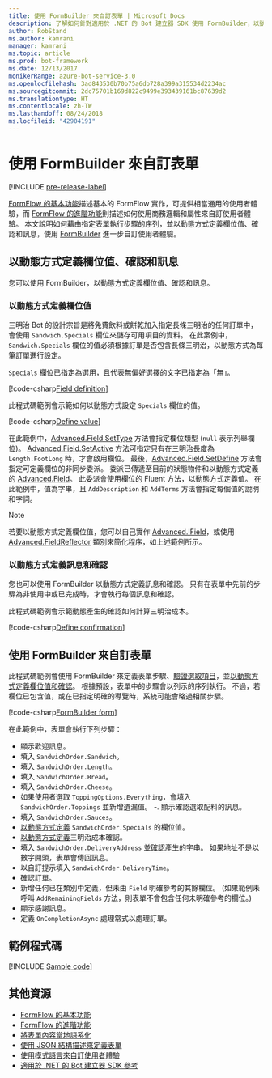 ```yaml
---
title: 使用 FormBuilder 來自訂表單 | Microsoft Docs
description: 了解如何針對適用於 .NET 的 Bot 建立器 SDK 使用 FormBuilder，以動態方式變更及自訂對話流程和內容。
author: RobStand
ms.author: kamrani
manager: kamrani
ms.topic: article
ms.prod: bot-framework
ms.date: 12/13/2017
monikerRange: azure-bot-service-3.0
ms.openlocfilehash: 3ad843530b70b75a6db728a399a315534d2234ac
ms.sourcegitcommit: 2dc75701b169d822c9499e393439161bc87639d2
ms.translationtype: HT
ms.contentlocale: zh-TW
ms.lasthandoff: 08/24/2018
ms.locfileid: "42904191"
---
```

# <a name="customize-a-form-using-formbuilder"></a>使用 FormBuilder 來自訂表單

[!INCLUDE [pre-release-label](../includes/pre-release-label-v3.md)]

[FormFlow 的基本功能](bot-builder-dotnet-formflow.md)描述基本的 FormFlow 實作，可提供相當通用的使用者體驗，而 [FormFlow 的進階功能](bot-builder-dotnet-formflow-advanced.md)則描述如何使用商務邏輯和屬性來自訂使用者體驗。 本文說明如何藉由指定表單執行步驟的序列，並以動態方式定義欄位值、確認和訊息，使用 [FormBuilder][formBuilder] 進一步自訂使用者體驗。 

## <a name="dynamically-define-field-values-confirmations-and-messages"></a>以動態方式定義欄位值、確認和訊息

您可以使用 FormBuilder，以動態方式定義欄位值、確認和訊息。

### <a name="dynamically-define-field-values"></a>以動態方式定義欄位值 

三明治 Bot 的設計宗旨是將免費飲料或餅乾加入指定長條三明治的任何訂單中，會使用 `Sandwich.Specials` 欄位來儲存可用項目的資料。 在此案例中，`Sandwich.Specials` 欄位的值必須根據訂單是否包含長條三明治，以動態方式為每筆訂單進行設定。 

`Specials` 欄位已指定為選用，且代表無偏好選擇的文字已指定為「無」。

[!code-csharp[Field definition](../includes/code/dotnet-formflow-formbuilder.cs#fieldDefinition)]

此程式碼範例會示範如何以動態方式設定 `Specials` 欄位的值。 

[!code-csharp[Define value](../includes/code/dotnet-formflow-formbuilder.cs#defineValue)]

在此範例中，[Advanced.Field.SetType][setType] 方法會指定欄位類型 (`null` 表示列舉欄位)。 [Advanced.Field.SetActive][setActive] 方法可指定只有在三明治長度為 `Length.FootLong` 時，才會啟用欄位。 最後，[Advanced.Field.SetDefine][setDefine] 方法會指定可定義欄位的非同步委派。 委派已傳遞至目前的狀態物件和以動態方式定義的 [Advanced.Field][field]。 此委派會使用欄位的 Fluent 方法，以動態方式定義值。 在此範例中，值為字串，且 `AddDescription` 和 `AddTerms` 方法會指定每個值的說明和字詞。

> [!NOTE]
> 若要以動態方式定義欄位值，您可以自己實作 [Advanced.IField][iField]，或使用 [Advanced.FieldReflector][FieldReflector] 類別來簡化程序，如上述範例所示。 

### <a name="dynamically-define-messages-and-confirmations"></a>以動態方式定義訊息和確認

您也可以使用 FormBuilder 以動態方式定義訊息和確認。 只有在表單中先前的步驟為非使用中或已完成時，才會執行每個訊息和確認。 

此程式碼範例會示範動態產生的確認如何計算三明治成本。 

[!code-csharp[Define confirmation](../includes/code/dotnet-formflow-formbuilder.cs#defineConfirmation)]

## <a name="customize-a-form-using-formbuilder"></a>使用 FormBuilder 來自訂表單

此程式碼範例會使用 FormBuilder 來定義表單步驟、[驗證選取項目](bot-builder-dotnet-formflow-advanced.md#add-business-logic)，並[以動態方式定義欄位值和確認](#dynamically-define-field-values-confirmations-and-messages)。 根據預設，表單中的步驟會以列示的序列執行。 不過，若欄位已包含值，或在已指定明確的導覽時，系統可能會略過相關步驟。 

[!code-csharp[FormBuilder form](../includes/code/dotnet-formflow-formbuilder.cs#formBuilderForm)]

在此範例中，表單會執行下列步驟：

- 顯示歡迎訊息。 
- 填入 `SandwichOrder.Sandwich`。 
- 填入 `SandwichOrder.Length`。 
- 填入 `SandwichOrder.Bread`。 
- 填入 `SandwichOrder.Cheese`。 
- 如果使用者選取 `ToppingOptions.Everything`，會填入 `SandwichOrder.Toppings` 並新增遺漏值。 -. 顯示確認選取配料的訊息。 
- 填入 `SandwichOrder.Sauces`。 
- [以動態方式定義](#dynamically-define-field-values) `SandwichOrder.Specials` 的欄位值。 
- [以動態方式定義](#dynamically-define-messages-and-confirmations)三明治成本確認。 
- 填入 `SandwichOrder.DeliveryAddress` 並[確認](bot-builder-dotnet-formflow-advanced.md#add-business-logic)產生的字串。 如果地址不是以數字開頭，表單會傳回訊息。 
- 以自訂提示填入 `SandwichOrder.DeliveryTime`。 
- 確認訂單。 
- 新增任何已在類別中定義，但未由 `Field` 明確參考的其餘欄位。 (如果範例未呼叫 `AddRemainingFields` 方法，則表單不會包含任何未明確參考的欄位。) 
- 顯示感謝訊息。 
- 定義 `OnCompletionAsync` 處理常式以處理訂單。 

## <a name="sample-code"></a>範例程式碼

[!INCLUDE [Sample code](../includes/snippet-dotnet-formflow-samples.md)]

## <a name="additional-resources"></a>其他資源

- [FormFlow 的基本功能](bot-builder-dotnet-formflow.md)
- [FormFlow 的進階功能](bot-builder-dotnet-formflow-advanced.md)
- [將表單內容當地語系化](bot-builder-dotnet-formflow-localize.md)
- [使用 JSON 結構描述來定義表單](bot-builder-dotnet-formflow-json-schema.md)
- [使用模式語言來自訂使用者體驗](bot-builder-dotnet-formflow-pattern-language.md)
- <a href="/dotnet/api/?view=botbuilder-3.11.0" target="_blank">適用於 .NET 的 Bot 建立器 SDK 參考</a>

[formBuilder]: /dotnet/api/microsoft.bot.builder.formflow.formbuilder-1

[setType]: /dotnet/api/microsoft.bot.builder.formflow.advanced.field-1.settype

[setActive]: /dotnet/api/microsoft.bot.builder.formflow.advanced.field-1.setactive

[setDefine]: /dotnet/api/microsoft.bot.builder.formflow.advanced.field-1.setdefine

[field]: /dotnet/api/microsoft.bot.builder.formflow.advanced.field-1

[iField]: /dotnet/api/microsoft.bot.builder.formflow.advanced.ifield-1

[FieldReflector]: /dotnet/api/microsoft.bot.builder.formflow.advanced.fieldreflector-1
